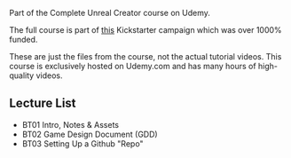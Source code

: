 Part of the Complete Unreal Creator course on Udemy.

The full course is part of [this](https://www.kickstarter.com/projects/bentristem/learn-to-make-video-games-unreal-developer-course) Kickstarter campaign which was over 1000% funded.

These are just the files from the course, not the actual tutorial videos.  This course is exclusively hosted on Udemy.com and has many hours of high-quality videos.

## Lecture List
* BT01 Intro, Notes & Assets
* BT02 Game Design Document (GDD)
* BT03 Setting Up a Github "Repo"
